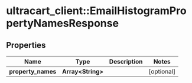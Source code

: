 # ultracart_client::EmailHistogramPropertyNamesResponse

## Properties
Name | Type | Description | Notes
------------ | ------------- | ------------- | -------------
**property_names** | **Array&lt;String&gt;** |  | [optional] 


